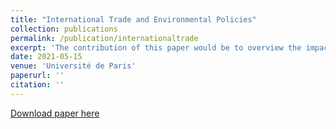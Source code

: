 ```yaml
---
title: "International Trade and Environmental Policies"
collection: publications
permalink: /publication/internationaltrade
excerpt: 'The contribution of this paper would be to overview the impact of the new envrionmental policies on the international trade (liberalism and neoclassical). It approaches this point of view from the environnemental economics, according to the most important and applicables theories'
date: 2021-05-15
venue: 'Université de Paris'
paperurl: ''
citation: ''
---
```


[Download paper here](https://pignel.com/papers/Commerce_international_&_politiques_envrionnementales-R%C3%A9my%20PIGNEL.pdf)
